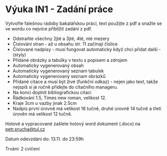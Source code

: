 # Výuka IN1 - Zadání práce

Vytvořte falešnou rádoby bakalářskou práci, text použijte z pdf a snažte se ve wordu co nejvíce přiblížit zadání z pdf.


- Odstraňte všechny 2jté a 3jté, 4té, nté mezery
- Číslování stran - až u obsahu str. 11 začínají číslice
- Číslované nadpisy - musí fungovat automaticky když chci přidat další - (styly)
- Přidané obrázky a tabulky v textu s popisem a zdrojem
- Automaticky vygenerovaný obsah
- Automaticky vygenerovaný seznam tabulek
- Automaticky vygenerovaný seznam obrázků
- Přidané citace a musí být živé (funkční odkaz) - nejen jako text, takže nejspíš si je ručně přidejte do citačního manageru.
- Na konci doplnit bibliografickou citaci
- Řádkování 1.5, Times new roman, velikost 12.
- Kraje 3cm u vazby jinak 2.5cm
- Nadpis první úrovně má velikost 16 tučně, druhé úrovně 14 tučně a třetí úrověn má velikost 12 tučně.

Hotové a vypracované zašlete hotový word dokument (.docx) na petr.prucha@tul.cz

Datum odevzdání do: 13.11. do 23:59h

Trvání: 2 cvičení

